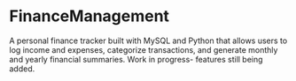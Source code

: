 # FinanceManagement
A personal finance tracker built with MySQL and Python that allows users to log income and expenses, categorize transactions, and generate monthly and yearly financial summaries. Work in progress- features still being added.
